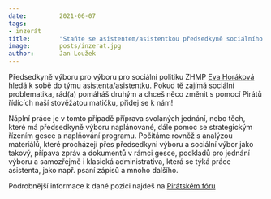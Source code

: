 ```yaml
---
date:         2021-06-07
tags:         
- inzerát
title:        "Staňte se asistentem/asistentkou předsedkyně sociálního výboru Evy Horákové"
image: 	      posts/inzerat.jpg
author:       Jan Loužek
---
```


Předsedkyně výboru pro výboru pro sociální politiku ZHMP [Eva Horáková](/lide/eva-horakova) hledá k sobě do týmu asistenta/asistentku. Pokud tě zajímá sociální problematika, rád(a) pomáháš druhým a chceš něco změnit s pomocí Pirátů řídících naší stověžatou matičku, přidej se k nám!

Náplní práce je v tomto případě příprava svolaných jednání, nebo těch, které má předsedkyně výboru naplánované, dále pomoc se strategickým řízením gesce a naplňování programu. Počítáme rovněž s analýzou materiálů, které procházejí přes předsedkyni výboru a sociální výbor jako takový, přípava zpráv a dokumentů v rámci gesce, podkladů pro jednání výboru a samozřejmě i klasická administrativa, která se týká práce asistenta, jako např. psaní zápisů a mnoho dalšího. 

Podrobnější informace k dané pozici najdeš na [Pirátském fóru](https://forum.pirati.cz/viewtopic.php?f=572&t=57510)

